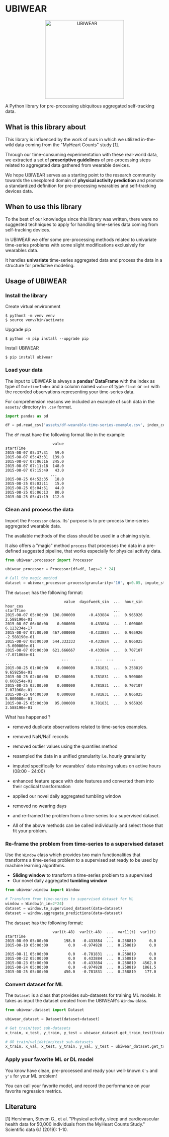 # UBIWEAR

<p align="center">
  <img src="./assets/logo.png" width="250" title="UBIWEAR">
</p>

A Python library for pre-processing ubiquitous aggregated self-tracking data.

## What is this library about

This library is influenced by the work of ours in which we utilized in-the-wild data
coming from the "MyHeart Counts" study [1].

Through our time-consuming experimentation with these real-world data, we extracted 
a set of **prescriptive guidelines** of pre-processing steps related to aggregated data 
gathered from wearable devices.

We hope UBIWEAR serves as a starting point to the research community towards the unexplored 
domain of **physical activity prediction** and promote a standardized definition for pre-processing
wearables and self-tracking devices data.

## When to use this library

To the best of our knowledge since this library was written, there were no
suggested techniques to apply for handling time-series data coming from self-tracking devices.

In UBIWEAR we offer some pre-processing methods related to univariate time-series problems
with some slight modifications exclusively for wearables data.

It handles **univariate** time-series aggregated data and process the data in a structure  for predictive modeling.

## Usage of UBIWEAR

### Install the library
Create virtual environment

```
$ python3 -m venv venv
$ source venv/bin/activate
```

Upgrade pip

```
$ python -m pip install --upgrade pip
```

Install UBIWEAR

```
$ pip install ubiwear
```

### Load your data

The input to UBIWEAR is always a **pandas' DataFrame** with the index as type of `DatetimeIndex` and a column named `value` 
of type `float` or `int` with the recorded observations representing your time-series data.

For comprehension reasons we included an example of such data in the `assets/` directory in `.csv` format.

```python
import pandas as pd

df = pd.read_csv('assets/df-wearable-time-series-example.csv', index_col='startTime', parse_dates=True)
```

The `df` must have the following format like in the example:
```
                     value
startTime                 
2015-08-07 05:37:31   59.0
2015-08-07 05:43:31  139.0
2015-08-07 07:06:16  245.0
2015-08-07 07:11:18  148.0
2015-08-07 07:15:49   43.0
                    ...
2015-08-25 04:52:35   18.0
2015-08-25 05:03:11   15.0
2015-08-25 05:04:51   44.0
2015-08-25 05:06:13   80.0
2015-08-25 05:41:19  112.0
```

### Clean and process the data

Import the `Processor` class. Its' purpose is to pre-process time-series aggregated wearable data. 

The available methods of the class should be used in a chaining style. 

It also offers a "magic" method `process` that processes the data in a pre-defined suggested pipeline, 
that works especially for physical activity data.

```python
from ubiwear.processor import Processor

ubiwear_processor = Processor(df=df, lags=2 * 24)

# Call the magic method
dataset = ubiwear_processor.process(granularity='1H', q=0.05, impute_start=8, impute_end=24)
```

The `dataset` has the following format:

```
                          value  dayofweek_sin  ...  hour_sin      hour_cos
startTime                                       ...                        
2015-08-07 05:00:00  198.000000      -0.433884  ...  0.965926  2.588190e-01
2015-08-07 06:00:00    0.000000      -0.433884  ...  1.000000  6.123234e-17
2015-08-07 07:00:00  467.000000      -0.433884  ...  0.965926 -2.588190e-01
2015-08-07 08:00:00  544.333333      -0.433884  ...  0.866025 -5.000000e-01
2015-08-07 09:00:00  621.666667      -0.433884  ...  0.707107 -7.071068e-01
                         ...            ...  ...       ...           ...
2015-08-25 01:00:00    0.000000       0.781831  ...  0.258819  9.659258e-01
2015-08-25 02:00:00   82.000000       0.781831  ...  0.500000  8.660254e-01
2015-08-25 03:00:00    0.000000       0.781831  ...  0.707107  7.071068e-01
2015-08-25 04:00:00    0.000000       0.781831  ...  0.866025  5.000000e-01
2015-08-25 05:00:00   95.000000       0.781831  ...  0.965926  2.588190e-01
```

What has happened ?

* removed duplicate observations related to time-series examples.
* removed NaN/NaT records
* removed outlier values using the quantiles method
* resampled the data in a unified granularity i.e. hourly granularity
* imputed specifically for wearables' data missing values on active hours (08:00 - 24:00)
* enhanced feature space with date features and converted them into their cyclical transformation
* applied our novel daily aggregated tumbling window
* removed no wearing days
* and re-framed the problem from a time-series to a supervised dataset.

* All of the above methods can be called individually and select those that fit your problem.

### Re-frame the problem from time-series to a supervised dataset
Use the `Window` class which provides two main functionalities that transforms a time-series problem 
to a supervised set ready to be used by machine learning algorithms.

* **Sliding window** to transform a time-series problem to a supervised
* Our novel daily aggregated **tumbling window** 

```python
from ubiwear.window import Window

# Transform from time-series to supervised dataset for ML
window = Window(n_in=2*24)
dataset = window.to_supervised_dataset(data=dataset)
dataset = window.aggregate_predictions(data=dataset)
```

The `dataset` has the following format:

```
                     var1(t-48)  var2(t-48)  ...  var11(t)  var1(t)
startTime                                    ...                   
2015-08-09 05:00:00       198.0   -0.433884  ...  0.258819      0.0
2015-08-10 05:00:00         0.0   -0.974928  ...  0.258819      0.0
                                                    ...
2015-08-11 05:00:00         0.0   -0.781831  ...  0.258819      0.0
2015-08-22 05:00:00         0.0    0.433884  ...  0.258819      0.0
2015-08-23 05:00:00         0.0   -0.433884  ...  0.258819   4562.0
2015-08-24 05:00:00         0.0   -0.974928  ...  0.258819   1861.5
2015-08-25 05:00:00       450.0   -0.781831  ...  0.258819    177.0
```

### Convert dataset for ML

The `Dataset` is a class that provides sub-datasets for training ML models. It takes as input the dataset
created from the UBIWEAR's `Window` class.

```python
from ubiwear.dataset import Dataset

ubiwear_dataset = Dataset(dataset=dataset)

# Get train/test sub-datasets
x_train, x_test, y_train, y_test = ubiwear_dataset.get_train_test(train_ratio=0.75)

# OR train/validation/test sub-datasets
x_train, x_val, x_test, y_train, y_val, y_test = ubiwear_dataset.get_train_val_test(train_ratio=0.75, val_ratio=0.2)
```

### Apply your favorite ML or DL model

You know have clean, pre-processed and ready your well-known `X's` and `y's` for your ML problem!

You can call your favorite model, and record the performance on your favorite regression metrics.



## Literature
[1] Hershman, Steven G., et al. "Physical activity, sleep and cardiovascular health data for 50,000 individuals from the MyHeart Counts Study." Scientific data 6.1 (2019): 1-10.

